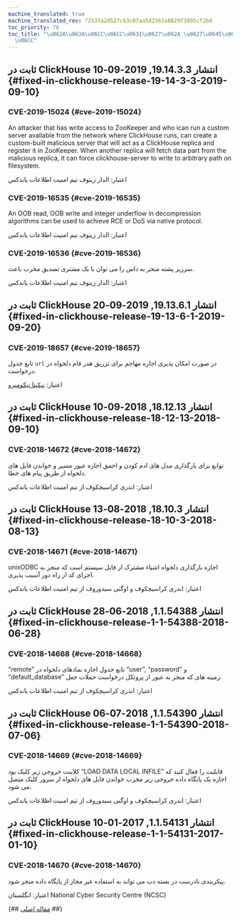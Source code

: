 ```yaml
---
machine_translated: true
machine_translated_rev: 72537a2d527c63c07aa5d2361a8829f3895cf2bd
toc_priority: 76
toc_title: "\u062A\u063A\u06CC\u06CC\u0631\u0627\u062A \u0627\u0645\u0646\u06CC\u062A\
  \u06CC"
---
```


## ثابت در ClickHouse انتشار 19.14.3.3, 2019-09-10 {#fixed-in-clickhouse-release-19-14-3-3-2019-09-10}

### CVE-2019-15024 {#cve-2019-15024}

Аn attacker that has write access to ZooKeeper and who ican run a custom server available from the network where ClickHouse runs, can create a custom-built malicious server that will act as a ClickHouse replica and register it in ZooKeeper. When another replica will fetch data part from the malicious replica, it can force clickhouse-server to write to arbitrary path on filesystem.

اعتبار: الدار زیتوف تیم امنیت اطلاعات یاندکس

### CVE-2019-16535 {#cve-2019-16535}

Аn OOB read, OOB write and integer underflow in decompression algorithms can be used to achieve RCE or DoS via native protocol.

اعتبار: الدار زیتوف تیم امنیت اطلاعات یاندکس

### CVE-2019-16536 {#cve-2019-16536}

سرریز پشته منجر به داس را می توان با یک مشتری تصدیق مخرب باعث.

اعتبار: الدار زیتوف تیم امنیت اطلاعات یاندکس

## ثابت در ClickHouse انتشار 19.13.6.1, 2019-09-20 {#fixed-in-clickhouse-release-19-13-6-1-2019-09-20}

### CVE-2019-18657 {#cve-2019-18657}

تابع جدول `url` در صورت امکان پذیری اجازه مهاجم برای تزریق هدر قام دلخواه در درخواست.

اعتبار: [نیکیتا تیکومیرو](https://github.com/NSTikhomirov)

## ثابت در ClickHouse انتشار 18.12.13, 2018-09-10 {#fixed-in-clickhouse-release-18-12-13-2018-09-10}

### CVE-2018-14672 {#cve-2018-14672}

توابع برای بارگذاری مدل های ادم کودن و احمق اجازه عبور مسیر و خواندن فایل های دلخواه از طریق پیام های خطا.

اعتبار: اندری کراسیچکوف از تیم امنیت اطلاعات یاندکس

## ثابت در ClickHouse انتشار 18.10.3, 2018-08-13 {#fixed-in-clickhouse-release-18-10-3-2018-08-13}

### CVE-2018-14671 {#cve-2018-14671}

unixODBC اجازه بارگذاری دلخواه اشیاء مشترک از فایل سیستم است که منجر به اجرای کد از راه دور آسیب پذیری.

اعتبار: اندری کراسیچکوف و اوگنی سیدوروف از تیم امنیت اطلاعات یاندکس

## ثابت در ClickHouse انتشار 1.1.54388, 2018-06-28 {#fixed-in-clickhouse-release-1-1-54388-2018-06-28}

### CVE-2018-14668 {#cve-2018-14668}

“remote” تابع جدول اجازه نمادهای دلخواه در “user”, “password” و “default\_database” زمینه های که منجر به عبور از پروتکل درخواست حملات جعل.

اعتبار: اندری کراسیچکوف از تیم امنیت اطلاعات یاندکس

## ثابت در ClickHouse انتشار 1.1.54390, 2018-07-06 {#fixed-in-clickhouse-release-1-1-54390-2018-07-06}

### CVE-2018-14669 {#cve-2018-14669}

کلاینت خروجی زیر کلیک بود “LOAD DATA LOCAL INFILE” قابلیت را فعال کنید که اجازه یک پایگاه داده خروجی زیر مخرب خواندن فایل های دلخواه از سرور کلیک متصل می شود.

اعتبار: اندری کراسیچکوف و اوگنی سیدوروف از تیم امنیت اطلاعات یاندکس

## ثابت در ClickHouse انتشار 1.1.54131, 2017-01-10 {#fixed-in-clickhouse-release-1-1-54131-2017-01-10}

### CVE-2018-14670 {#cve-2018-14670}

پیکربندی نادرست در بسته دب می تواند به استفاده غیر مجاز از پایگاه داده منجر شود.

اعتبار: انگلستان National Cyber Security Centre (NCSC)

{## [مقاله اصلی](https://clickhouse.tech/docs/en/security_changelog/) ##}
